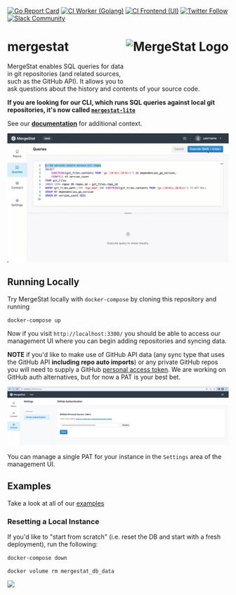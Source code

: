 [![Go Report Card](https://goreportcard.com/badge/github.com/mergestat/mergestat)](https://goreportcard.com/report/github.com/mergestat/mergestat)
[![CI Worker (Golang)](https://github.com/mergestat/mergestat/actions/workflows/ci-worker.yaml/badge.svg)](https://github.com/mergestat/mergestat/actions/workflows/ci-worker.yaml)
[![CI Frontend (UI)](https://github.com/mergestat/mergestat/actions/workflows/ci-frontend.yaml/badge.svg)](https://github.com/mergestat/mergestat/actions/workflows/ci-frontend.yaml)
[![Twitter Follow](https://img.shields.io/twitter/follow/mergestat)](https://twitter.com/mergestat)
[![Slack Community](https://badgen.net/badge/icon/slack?icon=slack&label)](https://join.slack.com/t/mergestatcommunity/shared_invite/zt-xvvtvcz9-w3JJVIdhLgEWrVrKKNXOYg)

# mergestat <a href="https://docs.mergestat.com/"><img align="right" src="https://github.com/mergestat/mergestat/raw/main/docs/logo.png" alt="MergeStat Logo" height="100"></a>

MergeStat enables SQL queries for data in git repositories (and related sources, such as the GitHub API). It allows you to ask questions about the history and contents of your source code.

**If you are looking for our CLI, which runs SQL queries against local git repositories, it's now called [`mergestat-lite`](https://github.com/mergestat/mergestat-lite)**

See our [**documentation**](https://docs.mergestat.com/) for additional context.

<img alt="MergeStat Queries" src="docs/queries.gif"/>

## Running Locally

Try MergeStat locally with `docker-compose` by cloning this repository and running

```sh
docker-compose up
```

Now if you visit `http://localhost:3300/` you should be able to access our management UI where you can begin adding repositories and syncing data.

**NOTE** if you'd like to make use of GitHub API data (any sync type that uses the GitHub API **including repo auto imports**) or any private GitHub repos you will need to supply a GitHub [personal access token](https://docs.github.com/en/authentication/keeping-your-account-and-data-secure/creating-a-personal-access-token).
We are working on GitHub auth alternatives, but for now a PAT is your best bet.

<img alt="MergeStat GitHub PAT Management UI" src="docs/github-pat-local.png" />

You can manage a single PAT for your instance in the `Settings` area of the management UI.

## Examples

Take a look at all of our [examples](./examples)

### Resetting a Local Instance

If you'd like to "start from scratch" (i.e. reset the DB and start with a fresh deployment), run the following:

```
docker-compose down
```

```
docker volume rm mergestat_db_data
```

<img referrerpolicy="no-referrer-when-downgrade" src="https://static.scarf.sh/a.png?x-pxid=31b68c46-eba1-48b1-a5a8-1898f268e866" />
